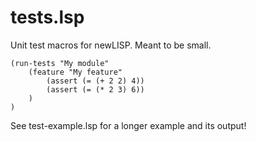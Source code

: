 # tests.lsp

Unit test macros for newLISP.
Meant to be small.

    (run-tests "My module"
        (feature "My feature"
            (assert (= (+ 2 2) 4))
            (assert (= (* 2 3) 6))
        )
    )

See test-example.lsp for a longer example and its output!
